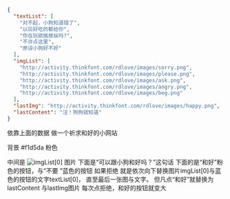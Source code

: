 ```json
{
  "textList": [
    "对不起，小狗知道错了",
    "以后好吃的都给你",
    "你在玩欲擒故纵吗?",
    "不许点这里",
    "原谅小狗好不好"
  ],
  "imgList": [
    "http://activity.thinkfont.com/rdlove/images/sorry.png",
    "http://activity.thinkfont.com/rdlove/images/please.png",
    "http://activity.thinkfont.com/rdlove/images/ask.png",
    "http://activity.thinkfont.com/rdlove/images/angry.png",
    "http://activity.thinkfont.com/rdlove/images/beg.png"
  ],
  "lastImg": "http://activity.thinkfont.com/rdlove/images/happy.png",
  "lastContent": "汪！狗狗就知道"
}
```

依靠上面的数据
做一个祈求和好的小网站

背景 #f1d5da 粉色

中间是
![imgList\[0\]](http://activity.thinkfont.com/rdlove/images/default.png) 图片
下面是“可以跟小狗和好吗？”这句话
下面的是“和好”粉色的按钮，与“不要 ”蓝色的按钮
如果拒绝
就是依次向下替换图片imgList[0]与蓝色的按钮的文字textList[0]，
直至最后一张图与文字。
但凡点“和好”就替换为 lastContent 与lastImg图片
每次点拒绝，和好的按钮就变大

